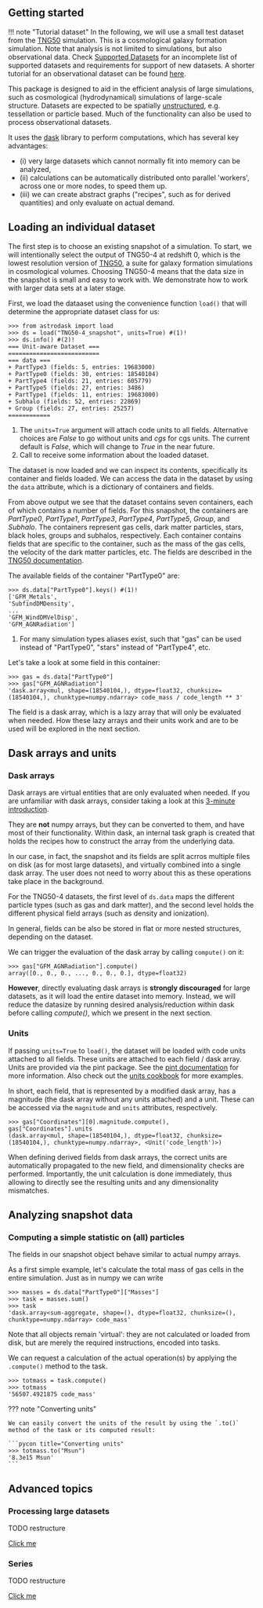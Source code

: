 ## Getting started

!!! note "Tutorial dataset"
    In the following, we will use a small test dataset from the [TNG50](https://www.tng-project.org/) simulation.
    This is a cosmological galaxy formation simulation.
    Note that analysis is not limited to simulations, but also observational data.
    Check [Supported Datasets](supported_data.md) for an incomplete list of supported datasets
    and requirements for support of new datasets.
    A shorter tutorial for an observational dataset can be found [here](tutorial_observational.md).


This package is designed to aid in the efficient analysis of large simulations,
such as cosmological (hydrodynamical) simulations of large-scale structure.
Datasets are expected to be spatially [unstructured](https://en.wikipedia.org/wiki/Unstructured_grid), e.g. tessellation or particle based.
Much of the functionality can also be used to process observational datasets.

It uses the [dask](https://dask.org/) library to perform computations, which has several key advantages:
* (i) very large datasets which cannot normally fit into memory can be analyzed,
* (ii) calculations can be automatically distributed onto parallel 'workers', across one or more nodes, to speed them up.
* (iii) we can create abstract graphs ("recipes", such as for derived quantities) and only evaluate on actual demand.

## Loading an individual dataset

The first step is to choose an existing snapshot of a simulation.
To start, we will intentionally select the output of TNG50-4 at redshift 0,
which is the lowest resolution version of [TNG50](https://www.tng-project.org/),
a suite for galaxy formation simulations in cosmological volumes.
Choosing TNG50-4 means that the data size in the snapshot is small and easy to work with.
We demonstrate how to work with larger data sets at a later stage.

First, we load the dataaset using the convenience function `load()` that will determine the appropriate dataset class for us:


```pycon title="Loading a dataset"
>>> from astrodask import load
>>> ds = load("TNG50-4_snapshot", units=True) #(1)!
>>> ds.info() #(2)!
=== Unit-aware Dataset ===
==========================
=== data ===
+ PartType3 (fields: 5, entries: 19683000)
+ PartType0 (fields: 30, entries: 18540104)
+ PartType4 (fields: 21, entries: 605779)
+ PartType5 (fields: 27, entries: 3486)
+ PartType1 (fields: 11, entries: 19683000)
+ Subhalo (fields: 52, entries: 22869)
+ Group (fields: 27, entries: 25257)
============
```

1. The `units=True` argument will attach code units to all fields. Alternative choices are *False* to go without units and *cgs* for cgs units.
   The current default is *False*, which will change to *True* in the near future.
2. Call to receive some information about the loaded dataset.

The dataset is now loaded and we can inspect its contents, specifically its container and fields loaded.
We can access the data in the dataset by using the `data` attribute, which is a dictionary of containers and fields.

From above output we see that the dataset contains seven containers, each of which contains a number of fields.
For this snapshot, the containers are *PartType0*, *PartType1*, *PartType3*, *PartType4*, *PartType5*, *Group*, and *Subhalo*.
The containers represent gas cells, dark matter particles, stars, black holes, groups and subhalos, respectively.
Each container contains fields that are specific to the container, such as the mass of the gas cells, the velocity of the dark matter particles, etc.
The fields are described in the [TNG50 documentation](https://www.tng-project.org/data/docs/specifications/).

The available fields of the container "PartType0" are:

```pycon title="Available fields of a given container"
>>> ds.data["PartType0"].keys() #(1)!
['GFM_Metals',
'SubfindDMDensity',
...
'GFM_WindDMVelDisp',
'GFM_AGNRadiation']
```

1. For many simulation types aliases exist, such that "gas" can be used instead of "PartType0", "stars" instead of "PartType4", etc.

Let's take a look at some field in this container:

```pycon title="Inspecting a field"
>>> gas = ds.data["PartType0"]
>>> gas["GFM_AGNRadiation"]
'dask.array<mul, shape=(18540104,), dtype=float32, chunksize=(18540104,), chunktype=numpy.ndarray> code_mass / code_length ** 3'
```

The field is a dask array, which is a lazy array that will only be evaluated when needed.
How these lazy arrays and their units work and are to be used will be explored in the next section.

## Dask arrays and units

### Dask arrays
Dask arrays are virtual entities that are only evaluated when needed.
If you are unfamiliar with dask arrays, consider taking a look at this [3-minute introduction](https://docs.dask.org/en/stable/array.html).

They are **not** numpy arrays, but they can be converted to them, and have most of their functionality.
Within dask, an internal task graph is created that holds the recipes how to construct the array from the underlying data.

In our case, in fact, the snapshot and its fields are split acrros multiple files on disk (as for most large datasets),
and virtually combined into a single dask array. The user does not need to worry about this as these operations take place in the background.

For the TNG50-4 datasets, the first level of `ds.data` maps the different particle types (such as gas and dark matter),
and the second level holds the different physical field arrays (such as density and ionization).

In general, fields can be also be stored in flat or more nested structures, depending on the dataset.

We can trigger the evaluation of the dask array by calling `compute()` on it:

```pycon title="Evaluating a dask array"
>>> gas["GFM_AGNRadiation"].compute()
array([0., 0., 0., ..., 0., 0., 0.], dtype=float32)
```

**However**, directly evaluating dask arrays is **strongly discouraged** for large datasets, as it will load the entire dataset into memory.
Instead, we will reduce the datasize by running desired analysis/reduction within dask before calling *compute()*,
which we present in the next section.

### Units

If passing `units=True` to `load()`, the dataset will be loaded with code units attached to all fields.
These units are attached to each field / dask array. Units are provided via the pint package.
See the [pint documentation](https://pint.readthedocs.io/en/stable/) for more information. Also check out the
[units cookbook](notebooks/cookbook/units.ipynb) for more examples.

In short, each field, that is represented by a modified dask array, has a magnitude (the dask array without any units attached) and a unit.
These can be accessed via the `magnitude` and `units` attributes, respectively.

```pycon  title="Accessing the magnitude and units of a field"
>>> gas["Coordinates"][0].magnitude.compute(), gas["Coordinates"].units
(dask.array<mul, shape=(18540104,), dtype=float32, chunksize=(18540104,), chunktype=numpy.ndarray>, <Unit('code_length')>)
```

When defining derived fields from dask arrays, the correct units are automatically propagated to the new field,
and dimensionality checks are performed. Importantly, the unit calculation is done immediately, thus allowing
to directly see the resulting units and any dimensionality mismatches.


## Analyzing snapshot data
### Computing a simple statistic on (all) particles

The fields in our snapshot object behave similar to actual numpy arrays.

As a first simple example, let's calculate the total mass of gas cells in the entire simulation. Just as in numpy we can write

```pycon title="Calculating the total mass of gas cells"
>>> masses = ds.data["PartType0"]["Masses"]
>>> task = masses.sum()
>>> task
'dask.array<sum-aggregate, shape=(), dtype=float32, chunksize=(), chunktype=numpy.ndarray> code_mass'
```

Note that all objects remain 'virtual': they are not calculated or loaded from disk,
but are merely the required instructions, encoded into tasks.

We can request a calculation of the actual operation(s) by applying the `.compute()` method to the task.

```pycon
>>> totmass = task.compute()
>>> totmass
'56507.4921875 code_mass'
```

??? note "Converting units"

    We can easily convert the units of the result by using the `.to()` method of the task or its computed result:

    ```pycon title="Converting units"
    >>> totmass.to("Msun")
    '8.3e15 Msun'
    ```


## Advanced topics
### Processing large datasets
TODO restructure

[Click me](notebooks/static/largedatasets.ipynb)
### Series
TODO restructure

[Click me](notebooks/series.ipynb)

